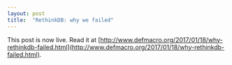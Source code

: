 ```yaml
---
layout: post
title:  "RethinkDB: why we failed"
---
```


This post is now live. Read it at [http://www.defmacro.org/2017/01/18/why-rethinkdb-failed.html](http://www.defmacro.org/2017/01/18/why-rethinkdb-failed.html).